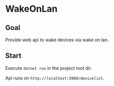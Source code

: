 # WakeOnLan

## Goal

Provide web api to wake devices via wake on lan.

## Start

Execute `dotnet run` in the project root dir.

Api runs on `http://localhost:5000/devicelist`.
